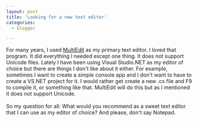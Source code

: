 ```yaml
---
layout: post
title: 'Looking for a new text editor'
categories:
  - blogger

---
```


For many years, I used <a href="http://www.multiedit.com/">MultiEdit</a> as my primary text editor.  I loved that program.  It did everything I needed except one thing.  It does not support Unicode files.  Lately I have been using Visual Studio.NET as my editor of choice but there are things I don't like about it either.  For example, sometimes I want to create a simple console app and I don't want to have to create a VS.NET project for it.  I would rather get create a new .cs file and F9 to compile it, or something like that.  MultiEdit will do this but as I mentioned it does not support Unicode.
<br />
<br />So my question for all: What would you recommend as a sweet text editor that I can use as my editor of choice?  And please, don't say Notepad.
